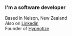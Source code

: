 ### I'm a software developer

Based in Nelson, New Zealand  
Also on [Linkedin](https://www.linkedin.com/in/kammerer)  
Founder of [Hypnotize](http://hypnotize.nz)  
